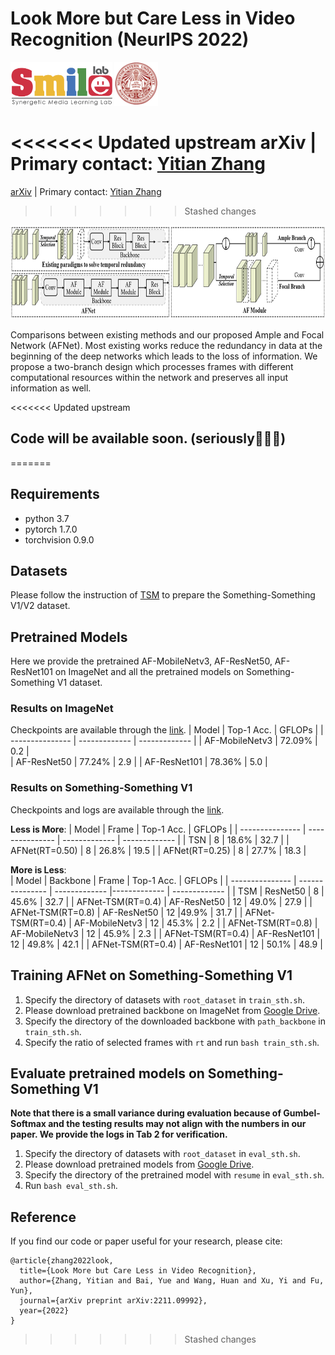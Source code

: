 # Look More but Care Less in Video Recognition (NeurIPS 2022)

<div align="left">
    <a><img src="fig/smile.png"  height="70px" ></a>
    <a><img src="fig/neu.png"  height="70px" ></a>
</div>

<<<<<<< Updated upstream
arXiv | Primary contact: [Yitian Zhang](mailto:markcheung9248@gmail.com)
=======
[arXiv](https://arxiv.org/abs/2211.09992) | Primary contact: [Yitian Zhang](mailto:markcheung9248@gmail.com)
>>>>>>> Stashed changes

<div align="center">
  <img src="fig/intro.jpeg" width="850px" height="150px">
</div>

Comparisons between existing methods and our proposed Ample and Focal Network (AFNet). Most existing works reduce the redundancy in data at the beginning of the deep networks which leads to the loss of information. We propose a two-branch design which processes frames with different computational resources within the network and preserves all input information as well.

<<<<<<< Updated upstream
## Code will be available soon. (seriously:monkey::monkey::monkey:)
=======

## Requirements
- python 3.7
- pytorch 1.7.0
- torchvision 0.9.0


## Datasets
Please follow the instruction of [TSM](https://github.com/mit-han-lab/temporal-shift-module#data-preparation) to prepare the Something-Something V1/V2 dataset.


## Pretrained Models
Here we provide the pretrained AF-MobileNetv3, AF-ResNet50, AF-ResNet101 on ImageNet and all the pretrained models on Something-Something V1 dataset.

### Results on ImageNet
Checkpoints are available through the [link](https://drive.google.com/drive/folders/1UzSckmKnwmgwWObF2_YxpkAIZ2k2mcHL?usp=share_link).
| Model           | Top-1 Acc.    |  GFLOPs  |
| --------------- | ------------- | ------------- |
| AF-MobileNetv3  | 72.09% |  0.2  |  
| AF-ResNet50     | 77.24% |  2.9  |
| AF-ResNet101    | 78.36% |  5.0  |

### Results on Something-Something V1
Checkpoints and logs are available through the [link](https://drive.google.com/drive/folders/1-xmE6T6OADmDkkzJr4iM1vCJbA4ofcSO?usp=share_link).

**Less is More**:
| Model | Frame | Top-1 Acc. |  GFLOPs  |
| --------------- | --------------- | ------------- | ------------- |
| TSN  | 8 | 18.6% | 32.7 |
| AFNet(RT=0.50) | 8 | 26.8% |  19.5  |
| AFNet(RT=0.25) | 8 | 27.7% |  18.3  |


**More is Less**:  
| Model | Backbone | Frame | Top-1 Acc. |  GFLOPs  |
| --------------- | --------------- | ------------- |------------- | ------------- |
| TSM  | ResNet50 | 8 | 45.6% | 32.7 |
| AFNet-TSM(RT=0.4)  | AF-ResNet50  | 12 | 49.0% | 27.9 |
| AFNet-TSM(RT=0.8)  | AF-ResNet50  |  12 |49.9% | 31.7 |
| AFNet-TSM(RT=0.4)  | AF-MobileNetv3  | 12 | 45.3% | 2.2 |
| AFNet-TSM(RT=0.8)  | AF-MobileNetv3  | 12 | 45.9% | 2.3 |
| AFNet-TSM(RT=0.4)  | AF-ResNet101  | 12 | 49.8% | 42.1 |
| AFNet-TSM(RT=0.4)  | AF-ResNet101  | 12 | 50.1% | 48.9 |


## Training AFNet on Something-Something V1
1. Specify the directory of datasets with `root_dataset` in `train_sth.sh`. 
2. Please download pretrained backbone on ImageNet from [Google Drive](https://drive.google.com/drive/folders/1UzSckmKnwmgwWObF2_YxpkAIZ2k2mcHL?usp=share_link).
3. Specify the directory of the downloaded backbone with `path_backbone` in `train_sth.sh`.
4. Specify the ratio of selected frames with `rt` and run `bash train_sth.sh`.



## Evaluate pretrained models on Something-Something V1
**Note that there is a small variance during evaluation because of Gumbel-Softmax and the testing results may not align with the numbers in our paper. We provide the logs in Tab 2 for verification.**
1. Specify the directory of datasets with `root_dataset` in `eval_sth.sh`. 
2. Please download pretrained models from [Google Drive](https://drive.google.com/drive/folders/1-xmE6T6OADmDkkzJr4iM1vCJbA4ofcSO?usp=share_link).
3. Specify the directory of the pretrained model with `resume` in `eval_sth.sh`.
4. Run `bash eval_sth.sh`.



## Reference
If you find our code or paper useful for your research, please cite:
```
@article{zhang2022look,
  title={Look More but Care Less in Video Recognition},
  author={Zhang, Yitian and Bai, Yue and Wang, Huan and Xu, Yi and Fu, Yun},
  journal={arXiv preprint arXiv:2211.09992},
  year={2022}
}
```
>>>>>>> Stashed changes
